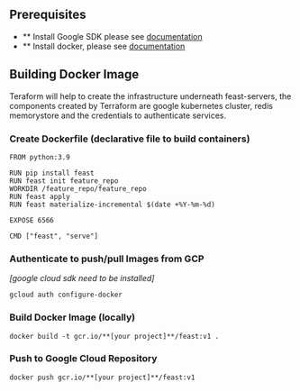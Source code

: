 ## Prerequisites

* ** Install Google SDK please see [documentation](https://cloud.google.com/sdk/docs/install)
* ** Install docker, please see [documentation](https://docs.docker.com/engine/install/ubuntu/)

## Building Docker Image

Teraform will help to create the infrastructure underneath feast-servers, the components created by Terraform are google kubernetes cluster, redis memorystore and the credentials to authenticate services.

### Create Dockerfile (declarative file to build containers)
```commandline
FROM python:3.9

RUN pip install feast
RUN feast init feature_repo
WORKDIR /feature_repo/feature_repo
RUN feast apply
RUN feast materialize-incremental $(date +%Y-%m-%d)

EXPOSE 6566

CMD ["feast", "serve"]
```

### Authenticate to push/pull Images from GCP

*[google cloud sdk need to be installed]*

```commandline
gcloud auth configure-docker
```

### Build Docker Image (locally)
```commandline
docker build -t gcr.io/**[your project]**/feast:v1 .
```

### Push to Google Cloud Repository
```commandline
docker push gcr.io/**[your project]**/feast:v1
```